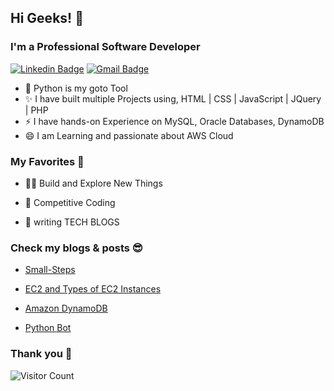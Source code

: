 ## Hi Geeks! 👋

### I'm a Professional Software Developer

[![Linkedin Badge](https://img.shields.io/badge/-LinkedIn-blue?style=flat-square&logo=Linkedin&logoColor=white&link=https://www.linkedin.com/in/ayushi-rawat-53496218b/)](https://www.linkedin.com/in/ayush-manglani-58a1a6162/) 
[![Gmail Badge](https://img.shields.io/badge/-Gmail-c14438?style=flat-square&logo=Gmail&logoColor=white&link=mailto:ayush.manglani@gmail.com)](https://mail.google.com) 

 - 🔭 Python is my goto Tool 
 - ✨ I have built multiple Projects using, HTML | CSS | JavaScript | JQuery | PHP
 - ⚡ I have hands-on Experience on MySQL, Oracle Databases, DynamoDB
 - 😄 I am Learning and passionate about AWS Cloud
 
 ### My Favorites 💯
 - 👨‍💻 Build and Explore New Things
 
 - 🍕 Competitive Coding
 
 - 📰 writing TECH BLOGS

### Check my blogs & posts 😎 
- [Small-Steps](http://small-steps.herokuapp.com/)

- [EC2 and Types of EC2 Instances](https://medium.com/@ayush.manglani/amazon-ec2-type-of-ec2-instances-802d9e9c4fc7)

- [Amazon DynamoDB](https://medium.com/@ayush.manglani/amazon-dynamodb-e5fc12193933)

- [Python Bot](https://www.linkedin.com/posts/ayush-manglani-58a1a6162_python-selenium-pythonprogramming-activity-6661942482412150784-6Hv1)
 
 ### Thank you 🙏

![Visitor Count](https://profile-counter.glitch.me/{Ayushmanglani}/count.svg)
